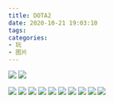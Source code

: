 ```yaml
---
title: DOTA2
date: 2020-10-21 19:03:10
tags:
categories:
- 玩
- 图片
---
```


![](http://blogimg.hongjy.cn/28f22785aa889e0407c6b34004ef1f34_r.jpg)
![](http://blogimg.hongjy.cn/v2-1ec75b00e57f205af7afa61cfe67a538_r.jpg)
<!-- more -->
![](http://blogimg.hongjy.cn/v2-6ba901c4ae44efc1772053dd57c0b6ab_r.jpg)
![](http://blogimg.hongjy.cn/v2-05037e4a2a81be334f9f7f180afd5ebe_r.jpg)
![](http://blogimg.hongjy.cn/v2-ba0493ccad18098d2f187ff5818215a2_r.jpg)
![](http://blogimg.hongjy.cn/v2-c4fa90585e0c760eec963a85aa81532a_r.jpg)
![](http://blogimg.hongjy.cn/v2-cf6932809058dccec22c2b4b655cdc46_r.jpg)
![](http://blogimg.hongjy.cn/v2-d1dd500e67e691e4b84a936eff08bd2e_r.jpg)
![](http://blogimg.hongjy.cn/v2-d3fee83e4af9f50fc66788e6bffb0a48_r.jpg)
![](http://blogimg.hongjy.cn/v2-d26b26f284d5ce282c47363360062cd8_r.jpg)
![](http://blogimg.hongjy.cn/v2-f2790d87eb2cf614e316534fe5cb634b_r.jpg)
![](http://blogimg.hongjy.cn/v2-fac72ff1726fec9e1040c4e996c465d3_r.jpg)
